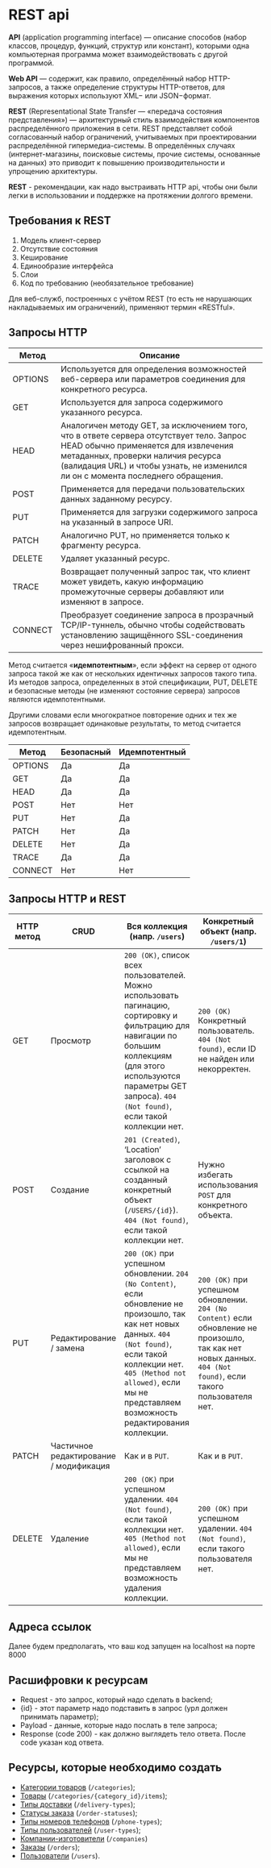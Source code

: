 # REST api

**API** (application programming interface) — описание способов
(набор классов, процедур, функций, структур или констант), которыми одна
компьютерная программа может взаимодействовать с другой программой.

**Web API** — содержит, как правило, определённый набор HTTP-запросов, а также
определение структуры HTTP-ответов, для выражения которых используют XML−
или JSON−формат.


**REST** (Representational State Transfer — «передача состояния представления») —
архитектурный стиль взаимодействия компонентов распределённого приложения в сети.
REST представляет собой согласованный набор ограничений, учитываемых при проектировании
распределённой гипермедиа-системы. В определённых случаях (интернет-магазины, поисковые
системы, прочие системы, основанные на данных) это приводит к повышению
производительности и упрощению архитектуры.

**REST** - рекомендации, как надо выстраивать HTTP api, чтобы они были легки в
использовании и поддержке на протяжении долгого времени.

## Требования к REST

1. Модель клиент-сервер
2. Отсутствие состояния
3. Кеширование
4. Единообразие интерфейса
5. Слои
6. Код по требованию (необязательное требование)

Для веб-служб, построенных с учётом REST (то есть не нарушающих накладываемых им
ограничений), применяют термин «RESTful».

## Запросы HTTP

| Метод   | Описание                                                                                                                                                                                                                                                |
| ------- | ------------------------------------------------------------------------------------------------------------------------------------------------------------------------------------------------------------------------------------------------------- |
| OPTIONS | Используется для определения возможностей веб-сервера или параметров соединения для конкретного ресурса.                                                                                                                                                |
| GET     | Используется для запроса содержимого указанного ресурса.                                                                                                                                                                                                |
| HEAD    | Аналогичен методу GET, за исключением того, что в ответе сервера отсутствует тело. Запрос HEAD обычно применяется для извлечения метаданных, проверки наличия ресурса (валидация URL) и чтобы узнать, не изменился ли он с момента последнего обращения.|
| POST    | Применяется для передачи пользовательских данных заданному ресурсу.                                                                                                                                                                                     |
| PUT     | Применяется для загрузки содержимого запроса на указанный в запросе URI.                                                                                                                                                                                |
| PATCH   | Аналогично PUT, но применяется только к фрагменту ресурса.                                                                                                                                                                                              |
| DELETE  | Удаляет указанный ресурс.                                                                                                                                                                                                                               |
| TRACE   | Возвращает полученный запрос так, что клиент может увидеть, какую информацию промежуточные серверы добавляют или изменяют в запросе.                                                                                                                    |
| CONNECT | Преобразует соединение запроса в прозрачный TCP/IP-туннель, обычно чтобы содействовать установлению защищённого SSL-соединения через нешифрованный прокси.                                                                                               |

Метод считается «**идемпотентным**», если эффект на сервер от одного запроса такой же
как от нескольких идентичных запросов такого типа. Из методов запроса, определенных
в этой спецификации, PUT, DELETE и безопасные методы (не изменяют состояние сервера)
запросов являются идемпотентными.

Другими словами если многократное повторение одних и тех же запросов возвращает
одинаковые результаты, то метод считается идемпотентным.

| Метод | Безопасный | Идемпотентный |
| ----- | ---------- | ------------- |
|OPTIONS|Да          |Да             |
|GET    |Да          |Да             |
|HEAD   |Да          |Да             |
|POST   |Нет         |Нет            |
|PUT    |Нет         |Да             |
|PATCH  |Нет         |Да             |
|DELETE |Нет         |Да             |
|TRACE  |Да          |Да             |
|CONNECT|Нет         |Нет            |

## Запросы HTTP и REST

| HTTP метод | CRUD                                   | Вся коллекция (напр. `/users`)                                                                                                                                                                                                                         | Конкретный объект (напр. `/users/1`)                                                                                                                            |
| ---------- | -------------------------------------- | ------------------------------------------------------------------------------------------------------------------------------------------------------------------------------------------------------------------------------------------------------ | --------------------------------------------------------------------------------------------------------------------------------------------------------------- |
| GET        | Просмотр                               | `200 (OK)`, список всех пользователей. Можно использовать пагинацию, сортировку и фильтрацию для навигации по большим коллекциям (для этого используются параметры GET запроса). `404 (Not found)`, если такой коллекции нет.                          | `200 (OK)` Конкретный пользователь. `404 (Not found)`, если ID не найден или некорректен.                                                                       |
| POST       | Создание                               | `201 (Created)`, ‘Location’ заголовок с ссылкой на созданный конкретный объект (`/USERS/{id}`). `404 (Not found)`, если такой коллекции нет.                                                                                                           | Нужно избегать использования `POST` для конкретного объекта.                                                                                                    |
| PUT        | Редактирование / замена                | `200 (OK)` при успешном обновлении. `204 (No Content)`, если обновление не произошло, так как нет новых данных. `404 (Not found)`, если такой коллекции нет. `405 (Method not allowed)`, если мы не представляем возможность редактирования коллекции. | `200 (OK)` при успешном обновлении. `204 (No Content)` если обновление не произошло, так как нет новых данных. `404 (Not found)`, если такого пользователя нет. |
| PATCH      | Частичное редактирование / модификация | Как и в `PUT`.                                                                                                                                                                                                                                         | Как и в `PUT`.                                                                                                                                                  |
| DELETE     | Удаление                               | `200 (OK)` при успешном удалении. `404 (Not found)`, если такой коллекции нет. `405 (Method not allowed)`, если мы не представляем возможность удаления коллекции.                                                                                     | `200 (OK)` при успешном удалении. `404 (Not found)`, если такого пользователя нет.                                                                              |

## Адреса ссылок

Далее будем предполагать, что ваш код запущен на localhost на порте 8000

## Расшифровки к ресурсам

- Request - это запрос, который надо сделать в backend;
- {id} - этот параметр надо подставить в запрос (урл должен принимать параметр);
- Payload - данные, которые надо послать в теле запроса;
- Response (code 200) - как должно выглядеть тело ответа. После code указан код ответа.

## Ресурсы, которые необходимо создать

- [Категории товаров](categories/README.md) (`/categories`);
- [Товары](items/README.md) (`/categories/{category_id}/items`);
- [Типы доставки](delivery_types/README.md) (`/delivery-types`);
- [Статусы заказа](order_statuses/README.md) (`/order-statuses`);
- [Типы номеров телефонов](phone_types/README.md) (`/phone-types`);
- [Типы пользователей](user_types/README.md) (`/user-types`);
- [Компании-изготовители](companies/README.md) (`/companies`)
- [Заказы](orders/README.md) (`/orders`);
- [Пользователи](users/README.md) (`/users`).
